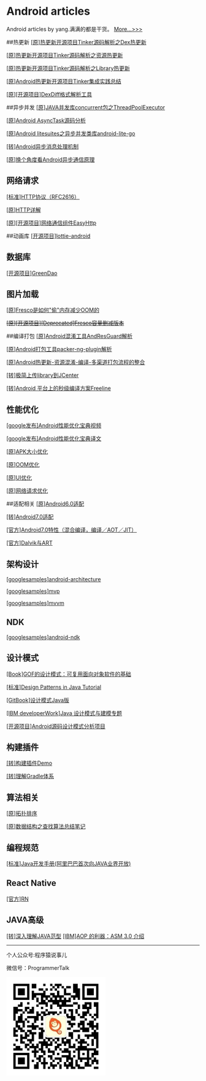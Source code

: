 # Android articles
Android articles by yang.满满的都是干货。
[More...>>>](http://www.cnblogs.com/yyangblog/)

##热更新
[[原]热更新开源项目Tinker源码解析之Dex热更新](https://github.com/LaurenceYang/article/blob/master/%E7%83%AD%E6%9B%B4%E6%96%B0/%E7%83%AD%E6%9B%B4%E6%96%B0%E5%BC%80%E6%BA%90%E9%A1%B9%E7%9B%AETinker%E6%BA%90%E7%A0%81%E8%A7%A3%E6%9E%90%E4%B9%8BDex%E7%83%AD%E6%9B%B4%E6%96%B0.md)

[[原]热更新开源项目Tinker源码解析之资源热更新](https://github.com/LaurenceYang/article/blob/master/%E7%83%AD%E6%9B%B4%E6%96%B0/%E7%83%AD%E6%9B%B4%E6%96%B0%E5%BC%80%E6%BA%90%E9%A1%B9%E7%9B%AETinker%E6%BA%90%E7%A0%81%E8%A7%A3%E6%9E%90%E4%B9%8B%E8%B5%84%E6%BA%90%E7%83%AD%E6%9B%B4%E6%96%B0.md)

[[原]热更新开源项目Tinker源码解析之Library热更新](https://github.com/LaurenceYang/article/blob/master/%E7%83%AD%E6%9B%B4%E6%96%B0/%E7%83%AD%E6%9B%B4%E6%96%B0%E5%BC%80%E6%BA%90%E9%A1%B9%E7%9B%AETinker%E6%BA%90%E7%A0%81%E8%A7%A3%E6%9E%90%E4%B9%8BLibrary%E7%83%AD%E6%9B%B4%E6%96%B0.md) 

[[原]Android热更新开源项目Tinker集成实践总结](https://github.com/LaurenceYang/article/blob/master/%E7%83%AD%E6%9B%B4%E6%96%B0/Android%E7%83%AD%E6%9B%B4%E6%96%B0%E5%BC%80%E6%BA%90%E9%A1%B9%E7%9B%AETinker%E9%9B%86%E6%88%90%E5%AE%9E%E8%B7%B5%E6%80%BB%E7%BB%93.md)

[[原][开源项目]DexDiff格式解析工具](https://github.com/LaurenceYang/tinker-dex-dump)

##异步并发
[[原]JAVA并发库concurrent包之ThreadPoolExecutor](https://github.com/LaurenceYang/article/blob/master/%E5%BC%82%E6%AD%A5%E5%B9%B6%E5%8F%91/JAVA%E5%B9%B6%E5%8F%91%E5%BA%93concurrent%E5%8C%85%E4%B9%8BThreadPoolExecutor.md)

[[原]Android AsyncTask源码分析](https://github.com/LaurenceYang/article/blob/master/%E5%BC%82%E6%AD%A5%E5%B9%B6%E5%8F%91/Android%20AsyncTask%E6%BA%90%E7%A0%81%E5%88%86%E6%9E%90.md)

[[原]Android litesuites之异步并发类库android-lite-go](https://github.com/LaurenceYang/article/blob/master/%E5%BC%82%E6%AD%A5%E5%B9%B6%E5%8F%91/Android%20litesuites%E4%B9%8B%E5%BC%82%E6%AD%A5%E5%B9%B6%E5%8F%91%E7%B1%BB%E5%BA%93android-lite-go.md)

[[转]Android异步消息处理机制](http://blog.csdn.net/lmj623565791/article/details/38377229/)

[[原]换个角度看Android异步通信原理](https://github.com/LaurenceYang/article/blob/master/%E5%BC%82%E6%AD%A5%E5%B9%B6%E5%8F%91/%E6%8D%A2%E4%B8%AA%E8%A7%92%E5%BA%A6%E7%9C%8BAndroid%E5%BC%82%E6%AD%A5%E9%80%9A%E4%BF%A1%E5%8E%9F%E7%90%86.md)

## 网络请求

[[标准]HTTP协议（RFC2616）](https://datatracker.ietf.org/doc/rfc2616/)

[[原]HTTP详解](https://github.com/LaurenceYang/article/blob/master/%E7%BD%91%E7%BB%9C%E8%AF%B7%E6%B1%82/HTTP%E8%AF%A6%E8%A7%A3.md)

[[原][开源项目]网络通信组件EasyHttp](https://github.com/LaurenceYang/EasyHttp)

##动画库
[[开源项目]lottie-android](https://github.com/airbnb/lottie-android)

## 数据库

[[开源项目]GreenDao](https://github.com/greenrobot/greenDAO)

## 图片加载

[[原]Fresco是如何"偷"内存减少OOM的](https://github.com/LaurenceYang/Android_article/blob/master/%E5%9B%BE%E7%89%87%E5%8A%A0%E8%BD%BD/Android%E5%9B%BE%E7%89%87%E5%8A%A0%E8%BD%BD%E5%BA%93%E4%B9%8BFresco_%E6%9D%A8%E6%89%AC.ppt)

~~[[原][开源项目][Deprecated]Fresco容量删减版本](https://github.com/LaurenceYang/fresco)~~

##编译打包
[[原]Android混淆工具AndResGuard解析](https://github.com/LaurenceYang/article/blob/master/%E7%BC%96%E8%AF%91%E6%89%93%E5%8C%85/Android%E6%B7%B7%E6%B7%86%E5%B7%A5%E5%85%B7AndResGuard.md)

[[原]Android打包工具packer-ng-plugin解析](https://github.com/LaurenceYang/article/blob/master/%E7%BC%96%E8%AF%91%E6%89%93%E5%8C%85/Android%E6%89%93%E5%8C%85%E5%B7%A5%E5%85%B7packer-ng-plugin.md)

[[原]Android热更新-资源混淆-编译-多渠道打包流程的整合](https://github.com/LaurenceYang/article/blob/master/%E7%BC%96%E8%AF%91%E6%89%93%E5%8C%85/Android%E7%83%AD%E6%9B%B4%E6%96%B0-%E8%B5%84%E6%BA%90%E6%B7%B7%E6%B7%86-%E7%BC%96%E8%AF%91-%E5%A4%9A%E6%B8%A0%E9%81%93%E6%89%93%E5%8C%85%E6%B5%81%E7%A8%8B%E7%9A%84%E6%95%B4%E5%90%88.md)

[[转]极简上传library到JCenter](http://blog.csdn.net/wzgiceman/article/details/53707042)

[[转]Android 平台上的秒级编译方案Freeline](https://yq.aliyun.com/articles/59122?spm=5176.8091938.0.0.1Bw3mU)

## 性能优化

[[google发布]Android性能优化宝典视频](https://www.youtube.com/playlist?list=PLWz5rJ2EKKc9CBxr3BVjPTPoDPLdPIFCE)

[[google发布]Android性能优化宝典译文](http://hukai.me/android-performance-patterns/)

[[原]APK大小优化](https://github.com/LaurenceYang/article/blob/master/%E6%80%A7%E8%83%BD%E4%BC%98%E5%8C%96/APK%E5%A4%A7%E5%B0%8F%E4%BC%98%E5%8C%96.md)

[[原]OOM优化](https://github.com/LaurenceYang/article/blob/master/%E6%80%A7%E8%83%BD%E4%BC%98%E5%8C%96/OOM%E4%BC%98%E5%8C%96.md)

[[原]UI优化](https://github.com/LaurenceYang/article/blob/master/%E6%80%A7%E8%83%BD%E4%BC%98%E5%8C%96/UI%E4%BC%98%E5%8C%96.md)

[[原]网络请求优化](https://github.com/LaurenceYang/EasyHttp)


##适配相关
[[原]Android6.0适配](https://github.com/LaurenceYang/article/blob/master/%E9%80%82%E9%85%8D%E7%9B%B8%E5%85%B3/Android6.0%E9%80%82%E9%85%8D.md)

[[转]Android7.0适配](http://www.jianshu.com/p/56b9fb319310)

[[官方]Android7.0特性（混合编译，编译／AOT／JIT）](http://source.android.com/devices/tech/dalvik/jit-compiler.html)

[[官方]Dalvik与ART](http://source.android.com/devices/tech/dalvik/index.html)

## 架构设计

[[googlesamples]android-architecture](https://github.com/googlesamples/android-architecture)

[[googlesamples]mvp](https://github.com/googlesamples/android-architecture/tree/todo-mvp/)

[[googlesamples]mvvm](https://github.com/googlesamples/android-architecture/tree/dev-todo-mvvm-databinding/)

## NDK

[[googlesamples]android-ndk](https://github.com/googlesamples/android-ndk)

## 设计模式

[[Book]GOF的设计模式：可复用面向对象软件的基础](http://item.jd.com/10057319.html)

[[标准]Design Patterns in Java Tutorial](https://www.tutorialspoint.com/design_pattern/index.htm)

[[GitBook]设计模式Java版](https://www.gitbook.com/book/quanke/design-pattern-java/details)

[[IBM developerWork]Java 设计模式与建模专题](https://www.ibm.com/developerworks/cn/java/design/)

[[开源项目]Android源码设计模式分析项目](https://github.com/simple-android-framework/android_design_patterns_analysis)

## 构建插件

[[转]构建插件Demo](http://blog.bugtags.com/2016/03/28/embrace-android-studio-gradle-plugin/)

[[转]理解Gradle体系](http://www.infoq.com/cn/articles/android-in-depth-gradle)

## 算法相关

[[原]拓扑排序](https://github.com/LaurenceYang/article/blob/master/%E7%AE%97%E6%B3%95%E7%9B%B8%E5%85%B3/%E6%8B%93%E6%89%91%E6%8E%92%E5%BA%8F.md)

[[原]数据结构之查找算法总结笔记](http://www.cnblogs.com/yyangblog/archive/2010/12/31/1923128.html)

## 编程规范

[[标准]Java开发手册(阿里巴巴首次向JAVA业界开放)](https://github.com/LaurenceYang/article/blob/master/%E7%BC%96%E7%A8%8B%E8%A7%84%E8%8C%83/JAVA%E5%BC%80%E5%8F%91%E6%89%8B%E5%86%8C%E6%AD%A3%E5%BC%8F%E5%8F%91%E5%B8%83.pdf)

## React Native

[[官方]RN](http://facebook.github.io/react-native/)

## JAVA高级

[[转]深入理解JAVA范型](http://blog.csdn.net/sunxianghuang/article/details/51982979)
[[IBM]AOP 的利器：ASM 3.0 介绍](http://www.ibm.com/developerworks/cn/java/j-lo-asm30/)

---
个人公众号:程序猿说事儿  

微信号：ProgrammerTalk  

![微信公众号](https://github.com/LaurenceYang/tinker-dex-dump/blob/master/asserts/qrcode_for_gh_6510fb15de52_258.jpg)

